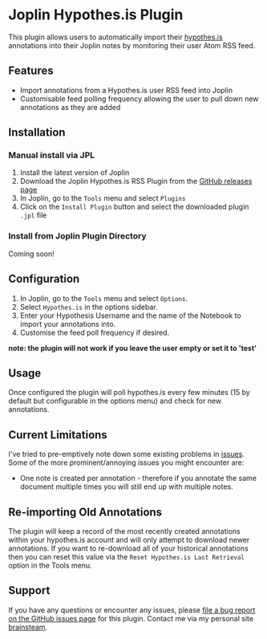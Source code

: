 # Joplin Hypothes.is Plugin

This plugin allows users to automatically import their [hypothes.is](https://hypothes.is/) annotations into their Joplin notes by monitoring their user Atom RSS feed.

## Features

- Import annotations from a Hypothes.is user RSS feed into Joplin
- Customisable feed polling frequency allowing the user to pull down new annotations as they are added

## Installation

### Manual install via JPL

1. Install the latest version of Joplin
2. Download the Joplin Hypothes.is RSS Plugin from the [GitHub releases page](https://github.com/ravenscroftj/joplin-hypothesis/releases)
3. In Joplin, go to the `Tools` menu and select `Plugins`
4. Click on the `Install Plugin` button and select the downloaded plugin `.jpl` file

### Install from Joplin Plugin Directory

Coming soon!

## Configuration

1. In Joplin, go to the `Tools` menu and select `Options`.
2. Select `Hypothes.is` in the options sidebar.
3. Enter your Hypothesis Username and the name of the Notebook to import your annotations into. 
4. Customise the feed poll frequency if desired. 

**note: the plugin will not work if you leave the user empty or set it to 'test'**

## Usage

Once configured the plugin will poll hypothes.is every few minutes (15 by default but configurable in the options menu) and check for new annotations. 

## Current Limitations

I've tried to pre-emptively note down some existing problems in [issues](https://github.com/ravenscroftj/joplin-hypothesis/issues). Some of the more prominent/annoying issues you might encounter are:

 - One note is created per annotation - therefore if you annotate the same document multiple times you will still end up with multiple notes.

## Re-importing Old Annotations

The plugin will keep a record of the most recently created annotations within your hypothes.is account and will only attempt to download newer annotations. If you want to re-download all of your historical annotations then you can reset this value via the `Reset Hypothes.is Last Retrieval` option in the Tools menu.

## Support

If you have any questions or encounter any issues, please [file a bug report on the GitHub issues page](https://github.com/ravenscroftj/joplin-hypothesis/issues) for this plugin. Contact me via my personal site [brainsteam](https://brainsteam.co.uk).

